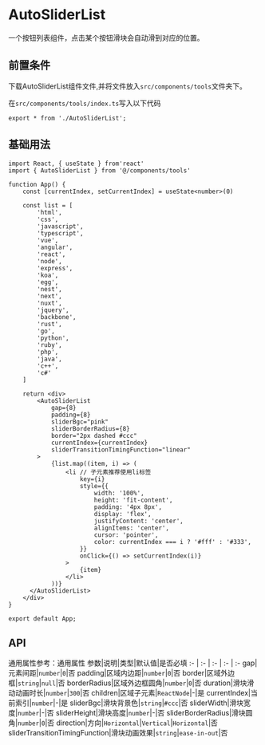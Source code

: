 # AutoSliderList
一个按钮列表组件，点击某个按钮滑块会自动滑到对应的位置。

## 前置条件
下载AutoSliderList组件文件,并将文件放入`src/components/tools`文件夹下。

在`src/components/tools/index.ts`写入以下代码
```tsx
export * from './AutoSliderList';
```

## 基础用法
```tsx
import React, { useState } from'react'
import { AutoSliderList } from '@/components/tools'

function App() {
    const [currentIndex, setCurrentIndex] = useState<number>(0)

    const list = [
        'html',
        'css',
        'javascript',
        'typescript',
        'vue',
        'angular',
        'react',
        'node',
        'express',
        'koa',
        'egg',
        'nest',
        'next',
        'nuxt',
        'jquery',
        'backbone',
        'rust',
        'go',
        'python',
        'ruby',
        'php',
        'java',
        'c++',
        'c#'
    ]

    return <div>
        <AutoSliderList
            gap={8}
            padding={8}
            sliderBgc="pink"
            sliderBorderRadius={8}
            border="2px dashed #ccc"
            currentIndex={currentIndex}
            sliderTransitionTimingFunction="linear"
        >
            {list.map((item, i) => (
                <li // 子元素推荐使用li标签
                    key={i}
                    style={{
                        width: '100%',
                        height: 'fit-content',
                        padding: '4px 8px',
                        display: 'flex',
                        justifyContent: 'center',
                        alignItems: 'center',
                        cursor: 'pointer',
                        color: currentIndex === i ? '#fff' : '#333',
                    }}
                    onClick={() => setCurrentIndex(i)}
                >
                    {item}
                </li>
            ))}
      </AutoSliderList>
    </div>
}

export default App;
```

## API
通用属性参考：通用属性
参数|说明|类型|默认值|是否必填
:- | :- | :- | :- | :-
gap|元素间距|<code>number</code>|<code>0</code>|否
padding|区域内边距|<code>number</code>|<code>0</code>|否
border|区域外边框|<code>string</code>|<code>null</code>|否
borderRadius|区域外边框圆角|<code>number</code>|<code>0</code>|否
duration|滑块滑动动画时长|<code>number</code>|<code>300</code>|否
children|区域子元素|<code>ReactNode</code>|-|是
currentIndex|当前索引|<code>number</code>|-|是
sliderBgc|滑块背景色|<code>string</code>|<code>#ccc</code>|否
sliderWidth|滑块宽度|<code>number</code>|-|否
sliderHeight|滑块高度|<code>number</code>|-|否
sliderBorderRadius|滑块圆角|<code>number</code>|<code>0</code>|否
direction|方向|<code>Horizontal</code>\|<code>Vertical</code>|<code>Horizontal</code>|否
sliderTransitionTimingFunction|滑块动画效果|<code>string</code>|<code>ease-in-out</code>|否
